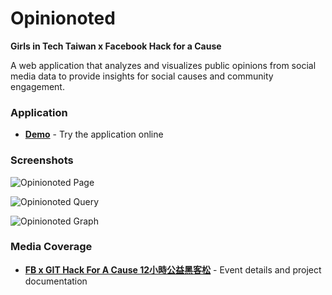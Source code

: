 # Opinionoted

**Girls in Tech Taiwan x Facebook Hack for a Cause**

A web application that analyzes and visualizes public opinions from social media data to provide insights for social causes and community engagement.

### Application
- **[Demo](http://fb6likes.herokuapp.com)** - Try the application online

### Screenshots

![Opinionoted Page](https://raw.githubusercontent.com/maxis1718/fb6likes/master/screenshots/opinionoted_1.jpg)

![Opinionoted Query](https://raw.githubusercontent.com/maxis1718/fb6likes/master/screenshots/opinionoted_2.jpg)

![Opinionoted Graph](https://raw.githubusercontent.com/maxis1718/fb6likes/master/screenshots/opinionoted_3.jpg)

### Media Coverage
- **[FB x GIT Hack For A Cause 12小時公益黑客松](https://github.com/bryanyuan2/opinionoted-posts/blob/master/README.md)** - Event details and project documentation
